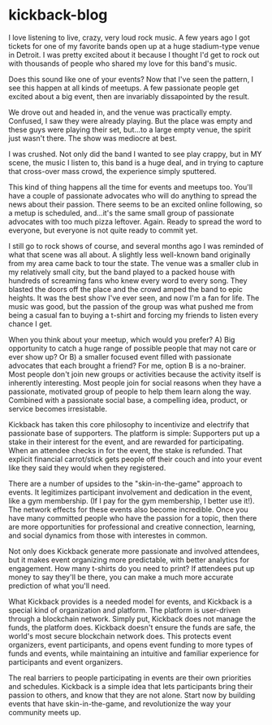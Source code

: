 # kickback-blog

I love listening to live, crazy, very loud rock music. A few years ago I got tickets for one of my favorite bands open up at a huge stadium-type venue in Detroit. I was pretty excited about it because I thought I'd get to rock out with thousands of people who shared my love for this band's music.

Does this sound like one of your events? Now that I've seen the pattern, I see this happen at all kinds of meetups. A few passionate people get excited about a big event, then are invariably dissapointed by the result.

We drove out and headed in, and the venue was practically empty. Confused, I saw they were already playing. But the place was empty and these guys were playing their set, but...to a large empty venue, the spirit just wasn't there. The show was mediocre at best.

I was crushed. Not only did the band I wanted to see play crappy, but in MY scene, the music I listen to, this band is a huge deal, and in trying to capture that cross-over mass crowd, the experience simply sputtered.

This kind of thing happens all the time for events and meetups too. You'll have a couple of passionate advocates who will do anything to spread the news about their passion. There seems to be an excited online following, so a metup is scheduled, and...it's the same small group of passionate advocates with too much pizza leftover. Again. Ready to spread the word to everyone, but everyone is not quite ready to commit yet.

I still go to rock shows of course, and several months ago I was reminded of what that scene was all about. A slightly less well-known band originally from my area came back to tour the state. The venue was a smaller club in my relatively small city, but the band played  to a packed house with hundreds of screaming fans who knew every word to every song. They blasted the doors off the place and the crowd amped the band to epic heights. It was the best show I've ever seen, and now I'm a fan for life. The music was good, but the passion of the group was what pushed me from being a casual fan to buying a t-shirt and forcing my friends to listen every chance I get. 

When you think about your meetup, which would you prefer? A) Big opportunity to catch a huge range of possible people that may not care or ever show up? Or B) a smaller focused event filled with passionate advocates that each brought a friend? For me, option B is a no-brainer. Most people don't join new groups or activities because the activity itself is inherently interesting. Most people join for social reasons when they have a passionate, motivated group of people to help them learn along the way. Combined with a passionate social base, a compelling idea, product, or service becomes irresistable.

Kickback has taken this core philosophy to incentivize and electrify that passionate base of supporters. The platform is simple: Supporters put up a stake in their interest for the event, and are rewarded for participating. When an attendee checks in for the event, the stake is refunded. That explicit financial carrot/stick gets people off their couch and into your event like they said they would when they registered.

There are a number of upsides to the "skin-in-the-game" approach to events. It legitimizes participant involvement and dedication in the event, like a gym membership. (If I pay for the gym membership, I better use it!). The network effects for these events also become incredible. Once you have many committed people who have the passion for a topic, then there are more opportunities for professional and creative connection, learning, and social dynamics from those with interestes in common. 

Not only does Kickback generate more passionate and involved attendees, but it makes event organizing more predictable, with better analytics for engagement. How many t-shirts do you need to print? If attendees put up money to say they'll be there, you can make a much more accurate prediction of what you'll need.

What Kickback provides is a needed model for events, and Kickback is a special kind of organization and platform. The platform is user-driven through a blockchain network. Simply put, Kickback does not manage the funds, the platform does. Kickback doesn't ensure the funds  are safe, the world's most secure blockchain network does. This protects event organizers, event participants, and opens event funding to more types of funds and events, while maintaining an intuitive and familiar experience for participants and event organizers.

The real barriers to people participating in events are their own priorities and schedules. Kickback is a simple idea that lets participants bring their passion to others, and know that they are not alone. Start now by building events that have skin-in-the-game, and revolutionize the way your community meets up.
